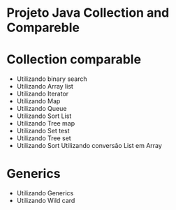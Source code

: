 # Projeto Java Collection and Compareble

# Collection comparable

- Utilizando binary search
- Utilizando Array list
- Utilizando Iterator
- Utilizando Map
- Utilizando Queue
- Utilizando Sort List
- Utilizando Tree map
- Utilizando Set test
- Utilizando Tree set
- Utilizando Sort
Utilizando conversão List em Array

# Generics

- Utilizando Generics
- Utilizando Wild card
 
